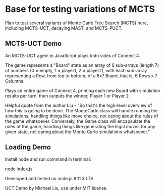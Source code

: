 # Base for testing variations of MCTS 

Plan to test several variants of Monte Carlo Tree Search (MCTS) here, including MCTS-UCT, decaying MAST, and MCTS-PUCT.


## MCTS-UCT Demo

An MCTS-UCT agent in JavaScript plays both sides of Connect 4.

The game represents a "Board" state as an array of 6 sub-arrays (length 7) of numbers (0 = empty, 1 = player1, 2 = player2), with each sub-array representing a Row, from top to bottom, of a 6x7 Board, that is, 6 Rows x 7 Columns.

Plays an entire game of Connect 4, printing each new Board with simulation results per turn, then outputs the winner, Player 1 or Player 2.

Helpful quote from the author Liu - "So that's the high-level overview of how this is going to be done. The MonteCarlo class will handle running the simulations, handling things like move choice, not caring about the rules of the game whatsoever. Conversely, the Game class will encapsulate the rules of the game, handling things like generating the legal moves for any given state, not caring about the Monte Carlo simulations whatsoever."  


## Loading Demo

Install node and run command in terminal:

  node index.js

Developed and tested on node.js 8.11.3 LTS

UCT Demo by Michael Liu, use under MIT license.
